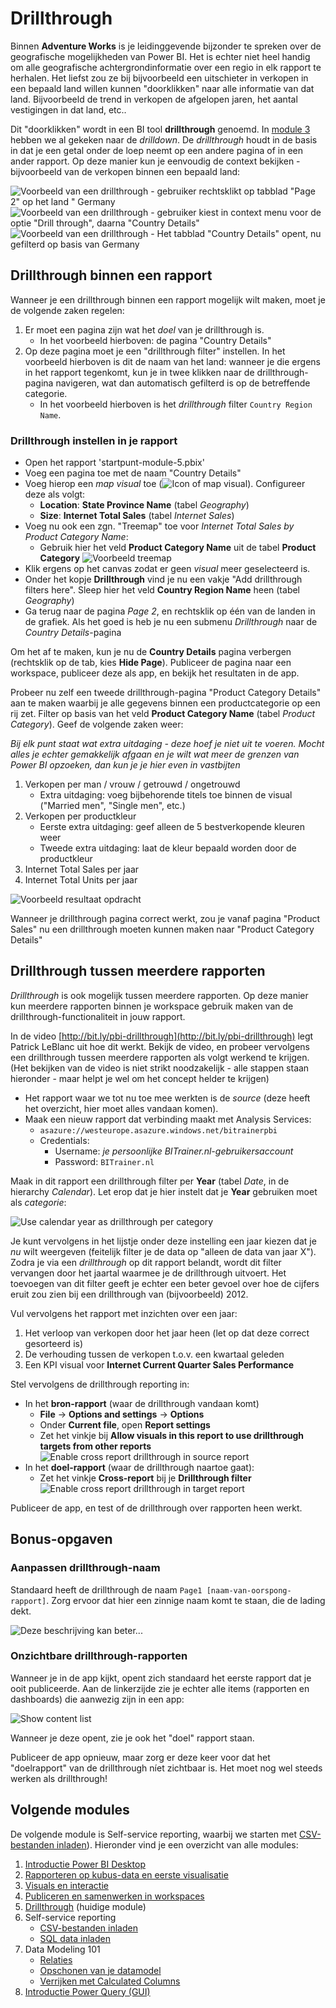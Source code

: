 # Drillthrough

Binnen **Adventure Works** is je leidinggevende bijzonder te spreken over de geografische mogelijkheden van Power BI. Het is echter niet heel handig om alle geografische achtergrondinformatie over een regio in elk rapport te herhalen. Het liefst zou ze bij bijvoorbeeld een uitschieter in verkopen in een bepaald land willen kunnen "doorklikken" naar alle informatie van dat land. Bijvoorbeeld de trend in verkopen de afgelopen jaren, het aantal vestigingen in dat land, etc..

Dit "doorklikken" wordt in een BI tool **drillthrough** genoemd. In [module 3](../03-visuals-and-interaction/03-visuals-and-interaction.md) hebben we al gekeken naar de *drilldown*. De *drillthrough* houdt in de basis in dat je een getal onder de loep neemt op een andere pagina of in een ander rapport. Op deze manier kun je eenvoudig de context bekijken - bijvoorbeeld van de verkopen binnen een bepaald land:

![Voorbeeld van een drillthrough - gebruiker rechtsklikt op tabblad "Page 2"  op het land " Germany](img/01a-drillthrough-sample-step1.png)
![Voorbeeld van een drillthrough - gebruiker kiest in context menu voor de optie "Drill through", daarna "Country Details"](img/01a-drillthrough-sample-step2.png)
![Voorbeeld van een drillthrough - Het tabblad "Country Details" opent, nu gefilterd op basis van Germany](img/01a-drillthrough-sample-step3.png)

## Drillthrough binnen een rapport

Wanneer je een drillthrough binnen een rapport mogelijk wilt maken, moet je de volgende zaken regelen:

1. Er moet een pagina zijn wat het *doel* van je drillthrough is.
   * In het voorbeeld hierboven: de pagina "Country Details"
2. Op deze pagina moet je een "drillthrough filter" instellen. In het voorbeeld hierboven is dit de naam van het land: wanneer je die ergens in het rapport tegenkomt, kun je in twee klikken naar de drillthrough-pagina navigeren, wat dan automatisch gefilterd is op de betreffende categorie.
   * In het voorbeeld hierboven is het *drillthrough* filter `Country Region Name`.

### Drillthrough instellen in je rapport

* Open het rapport 'startpunt-module-5.pbix'
* Voeg een pagina toe met de naam "Country Details"
* Voeg hierop een *map visual* toe (![Icon of map visual](img/02-map-visual.png)). Configureer deze als volgt:
  * **Location**: **State Province Name** (tabel *Geography*)
  * **Size**: **Internet Total Sales** (tabel *Internet Sales*)
* Voeg nu ook een zgn. "Treemap" toe voor *Internet Total Sales by Product Category Name*:
  * Gebruik hier het veld **Product Category Name** uit de tabel **Product Category**
![Voorbeeld treemap](img/03-treemap.png)
* Klik ergens op het canvas zodat er geen *visual* meer geselecteerd is.
* Onder het kopje **Drillthrough** vind je nu een vakje "Add drillthrough filters here". Sleep hier het veld **Country Region Name** heen (tabel *Geography*)
* Ga terug naar de pagina *Page 2*, en rechtsklik op één van de landen in de grafiek. Als het goed is heb je nu een submenu *Drillthrough* naar de *Country Details*-pagina

Om het af te maken, kun je nu de **Country Details** pagina verbergen (rechtsklik op de tab, kies **Hide Page**). Publiceer de pagina naar een workspace, publiceer deze als app, en bekijk het resultaten in de app.

Probeer nu zelf een tweede drillthrough-pagina "Product Category Details" aan te maken waarbij je alle gegevens binnen een productcategorie op een rij zet. Filter op basis van het veld **Product Category Name** (tabel *Product Category*). Geef de volgende zaken weer:

*Bij elk punt staat wat extra uitdaging - deze hoef je niet uit te voeren. Mocht alles je echter gemakkelijk afgaan en je wilt wat meer de grenzen van Power BI opzoeken, dan kun je je hier even in vastbijten*

1. Verkopen per man / vrouw / getrouwd / ongetrouwd
   * Extra uitdaging: voeg bijbehorende titels toe binnen de visual ("Married men", "Single men", etc.)
2. Verkopen per productkleur
   * Eerste extra uitdaging: geef alleen de 5 bestverkopende kleuren weer
   * Tweede extra uitdaging: laat de kleur bepaald worden door de productkleur
3. Internet Total Sales per jaar
4. Internet Total Units per jaar

![Voorbeeld resultaat opdracht](img/05-drillthrough-within-report-final.png)

Wanneer je drillthrough pagina correct werkt, zou je vanaf pagina "Product Sales" nu een drillthrough moeten kunnen maken naar "Product Category Details"

## Drillthrough tussen meerdere rapporten

*Drillthrough* is ook mogelijk tussen meerdere rapporten. Op deze manier kun meerdere rapporten binnen je workspace gebruik maken van de drillthrough-functionaliteit in jouw rapport.

In de video [http://bit.ly/pbi-drillthrough](http://bit.ly/pbi-drillthrough) legt Patrick LeBlanc uit hoe dit werkt. Bekijk de video, en probeer vervolgens een drillthrough tussen meerdere rapporten als volgt werkend te krijgen. (Het bekijken van de video is niet strikt noodzakelijk - alle stappen staan hieronder - maar helpt je wel om het concept helder te krijgen)

* Het rapport waar we tot nu toe mee werkten is de *source* (deze heeft het overzicht, hier moet alles vandaan komen).
* Maak een nieuw rapport dat verbinding maakt met Analysis Services:
  * `asazure://westeurope.asazure.windows.net/bitrainerpbi`
  * Credentials:
    * Username: *je persoonlijke BITrainer.nl-gebruikersaccount*
    * Password: `BITrainer.nl`

Maak in dit rapport een drillthrough filter per **Year** (tabel *Date*, in de hierarchy *Calendar*). Let erop dat je hier instelt dat je **Year** gebruiken moet als *categorie*:

![Use calendar year as drillthrough per category](img/04-calendar-year-drillthrough-as-category.png)

Je kunt vervolgens in het lijstje onder deze instelling een jaar kiezen dat je *nu* wilt weergeven (feitelijk filter je de data op "alleen de data van jaar X"). Zodra je via een *drillthrough* op dit rapport belandt, wordt dit filter vervangen door het jaartal waarmee je de drillthrough uitvoert. Het toevoegen van dit filter geeft je echter een beter gevoel over hoe de cijfers eruit zou zien bij een drillthrough van (bijvoorbeeld) 2012.

Vul vervolgens het rapport met inzichten over een jaar:

1. Het verloop van verkopen door het jaar heen (let op dat deze correct gesorteerd is)
2. De verhouding tussen de verkopen t.o.v. een kwartaal geleden
3. Een KPI visual voor **Internet Current Quarter Sales Performance**

Stel vervolgens de drillthrough reporting in:

* In het **bron-rapport** (waar de drillthrough vandaan komt)
  * **File** -> **Options and settings** -> **Options**
  * Onder **Current file**, open **Report settings**
  * Zet het vinkje bij **Allow visuals in this report to use drillthrough targets from other reports**  
![Enable cross report drillthrough in source report](img/06-enable-cross-report-drillthrough-source.png)
* In het **doel-rapport** (waar de drillthrough naartoe gaat):
  * Zet het vinkje **Cross-report** bij je **Drillthrough filter**  
![Enable cross report drillthrough in target report](img/07-enable-cross-report-drillthrough-target.png)

Publiceer de app, en test of de drillthrough over rapporten heen werkt.

## Bonus-opgaven

### Aanpassen drillthrough-naam

Standaard heeft de drillthrough de naam `Page1 [naam-van-oorspong-rapport]`. Zorg ervoor dat hier een zinnige naam komt te staan, die de lading dekt.

![Deze beschrijving kan beter...](img/09-onzinnige-naam.png)

### Onzichtbare drillthrough-rapporten

Wanneer je in de app kijkt, opent zich standaard het eerste rapport dat je ooit publiceerde. Aan de linkerzijde zie je echter alle items (rapporten en dashboards) die aanwezig zijn in een app:

![Show content list](img/08-show-content-list.png)

Wanneer je deze opent, zie je ook het "doel" rapport staan.

Publiceer de app opnieuw, maar zorg er deze keer voor dat het "doelrapport" van de drillthrough níet zichtbaar is. Het moet nog wel steeds werken als drillthrough!

## Volgende modules

De volgende module is Self-service reporting, waarbij we starten met [CSV-bestanden inladen](../06-self-service-reporting/03-csv-inladen.md)). Hieronder vind je een overzicht van alle modules:

1. [Introductie Power BI Desktop](../01-Introduction/01-introductie-powerbi-desktop.md)
2. [Rapporteren op kubus-data en eerste visualisatie](../02-Reporting-on-Cube-Data/02-reporting-on-cube-data.md)
3. [Visuals en interactie](../03-Visuals-and-interaction/03-visuals-and-interaction.md)
4. [Publiceren en samenwerken in workspaces](../04-publishing-and-collaboration-in-workspaces/04-publishing-and-collaboration-in-workspaces.md)
5. [Drillthrough](../05-drillthrough/05-drillthrough.md) (huidige module)
6. Self-service reporting
   * [CSV-bestanden inladen](../06-self-service-reporting/03-csv-inladen.md)
   * [SQL data inladen](../06-self-service-reporting/04-sql-inladen.md)
7. Data Modeling 101
   * [Relaties](../07-Data-Modeling-101/05-relaties.md)
   * [Opschonen van je datamodel](../07-Data-Modeling-101/06-opschonen.md)
   * [Verrijken met Calculated Columns](../07-Data-Modeling-101/07-calc-columns.md)
8. [Introductie Power Query (GUI)](../08-Power-Query-GUI/08-power-query.md)
